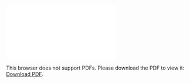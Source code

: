 <object data="christ-in-song/CIS1908pdfs/864.pdf" type="application/pdf" width="100%" height="1024px">
    <embed src="christ-in-song/CIS1908pdfs/864.pdf">
        <p>This browser does not support PDFs. Please download the PDF to view it: <a href="christ-in-song/CIS1908pdfs/864.pdf">Download PDF</a>.</p>
    </embed>
</object>
